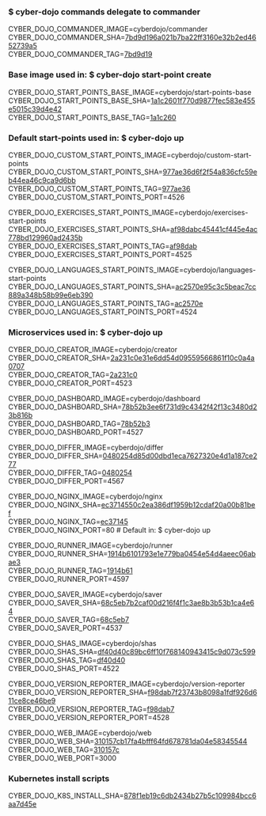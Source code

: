 ### $ cyber-dojo commands delegate to commander

CYBER_DOJO_COMMANDER_IMAGE=cyberdojo/commander  
CYBER_DOJO_COMMANDER_SHA=[7bd9d196a021b7ba22ff3160e32b2ed4652739a5](https://github.com/cyber-dojo/commander/commit/7bd9d196a021b7ba22ff3160e32b2ed4652739a5)  
CYBER_DOJO_COMMANDER_TAG=[7bd9d19](https://hub.docker.com/layers/cyberdojo/commander/7bd9d19/images/sha256-de4bcef71b2489f7410fd26caed1d71931bdf67885f368a26103c35c045356e5)  

### Base image used in: $ cyber-dojo start-point create

CYBER_DOJO_START_POINTS_BASE_IMAGE=cyberdojo/start-points-base  
CYBER_DOJO_START_POINTS_BASE_SHA=[1a1c2601f770d9877fec583e455e5015c39d4e42](https://github.com/cyber-dojo/start-points-base/commit/1a1c2601f770d9877fec583e455e5015c39d4e42)  
CYBER_DOJO_START_POINTS_BASE_TAG=[1a1c260](https://hub.docker.com/layers/cyberdojo/start-points-base/1a1c260/images/sha256-f434df5be8b740afe8d33d121841eb08a5ce821ea2e4e824c23dc203e0a10899)  

### Default start-points used in: $ cyber-dojo up

CYBER_DOJO_CUSTOM_START_POINTS_IMAGE=cyberdojo/custom-start-points  
CYBER_DOJO_CUSTOM_START_POINTS_SHA=[977ae36d6f2f54a836cfc59eb44ea46c9ca9d6bb](https://github.com/cyber-dojo/custom-start-points/commit/977ae36d6f2f54a836cfc59eb44ea46c9ca9d6bb)  
CYBER_DOJO_CUSTOM_START_POINTS_TAG=[977ae36](https://hub.docker.com/layers/cyberdojo/custom-start-points/977ae36/images/sha256-3de55bdc1d47f904ca3345925d5c7d459d241b59250fa125c4a7c7a2e6f69417)  
CYBER_DOJO_CUSTOM_START_POINTS_PORT=4526

CYBER_DOJO_EXERCISES_START_POINTS_IMAGE=cyberdojo/exercises-start-points  
CYBER_DOJO_EXERCISES_START_POINTS_SHA=[af98dabc45441cf445e4ac778bd129960ad2435b](https://github.com/cyber-dojo/exercises-start-points/commit/af98dabc45441cf445e4ac778bd129960ad2435b)  
CYBER_DOJO_EXERCISES_START_POINTS_TAG=[af98dab](https://hub.docker.com/layers/cyberdojo/exercises-start-points/af98dab/images/sha256-0de9995bae798ed60505e3c7c2b3ccc269858c65a2c814b0f003d73452735604)  
CYBER_DOJO_EXERCISES_START_POINTS_PORT=4525

CYBER_DOJO_LANGUAGES_START_POINTS_IMAGE=cyberdojo/languages-start-points  
CYBER_DOJO_LANGUAGES_START_POINTS_SHA=[ac2570e95c3c5beac7cc889a348b58b99e6eb390](https://github.com/cyber-dojo/languages-start-points/commit/ac2570e95c3c5beac7cc889a348b58b99e6eb390)  
CYBER_DOJO_LANGUAGES_START_POINTS_TAG=[ac2570e](https://hub.docker.com/layers/cyberdojo/languages-start-points/ac2570e/images/sha256-9b482f9bbcd98f76c2b0e3ea910748f720cb38accf0672eba19295b00bebb868)  
CYBER_DOJO_LANGUAGES_START_POINTS_PORT=4524

### Microservices used in: $ cyber-dojo up

CYBER_DOJO_CREATOR_IMAGE=cyberdojo/creator  
CYBER_DOJO_CREATOR_SHA=[2a231c0e31e6dd54d09559566861f10c0a4a0707](https://github.com/cyber-dojo/creator/commit/2a231c0e31e6dd54d09559566861f10c0a4a0707)  
CYBER_DOJO_CREATOR_TAG=[2a231c0](https://hub.docker.com/layers/cyberdojo/creator/2a231c0/images/sha256-91242be0f87e3d3a8f07f4c0ff246696bf3285c9822ea3f5410a924117e2f784)  
CYBER_DOJO_CREATOR_PORT=4523

CYBER_DOJO_DASHBOARD_IMAGE=cyberdojo/dashboard  
CYBER_DOJO_DASHBOARD_SHA=[78b52b3ee6f731d9c4342f42f13c3480d23b816b](https://github.com/cyber-dojo/dashboard/commit/78b52b3ee6f731d9c4342f42f13c3480d23b816b)  
CYBER_DOJO_DASHBOARD_TAG=[78b52b3](https://hub.docker.com/layers/cyberdojo/dashboard/78b52b3/images/sha256-52f5dce72465436bb7f6432398acbd5c8a808d619774ee018810107f02b83041)  
CYBER_DOJO_DASHBOARD_PORT=4527

CYBER_DOJO_DIFFER_IMAGE=cyberdojo/differ  
CYBER_DOJO_DIFFER_SHA=[0480254d85d00dbd1eca7627320e4d1a187ce277](https://github.com/cyber-dojo/differ/commit/0480254d85d00dbd1eca7627320e4d1a187ce277)  
CYBER_DOJO_DIFFER_TAG=[0480254](https://hub.docker.com/layers/cyberdojo/differ/0480254/images/sha256-27db78908b4ac2701313e460d1f963276b158d0c7da236256c3092169c69357c)  
CYBER_DOJO_DIFFER_PORT=4567

CYBER_DOJO_NGINX_IMAGE=cyberdojo/nginx  
CYBER_DOJO_NGINX_SHA=[ec3714550c2ea386df1959b12cdaf20a00b81bef](https://github.com/cyber-dojo/nginx/commit/ec3714550c2ea386df1959b12cdaf20a00b81bef)  
CYBER_DOJO_NGINX_TAG=[ec37145](https://hub.docker.com/layers/cyberdojo/nginx/ec37145/images/sha256-3b78368ee14bc14e7ef1d3aa0e6c39b497a8d138a6a04a2239e139a1955b8588)  
CYBER_DOJO_NGINX_PORT=80 # Default in: $ cyber-dojo up

CYBER_DOJO_RUNNER_IMAGE=cyberdojo/runner  
CYBER_DOJO_RUNNER_SHA=[1914b6101793e1e779ba0454e54d4aeec06abae3](https://github.com/cyber-dojo/runner/commit/1914b6101793e1e779ba0454e54d4aeec06abae3)  
CYBER_DOJO_RUNNER_TAG=[1914b61](https://hub.docker.com/layers/cyberdojo/runner/1914b61/images/sha256-02b4350b1958c096ae9713c690497bd19136015836c31777bc299bf160d4bd77)  
CYBER_DOJO_RUNNER_PORT=4597

CYBER_DOJO_SAVER_IMAGE=cyberdojo/saver  
CYBER_DOJO_SAVER_SHA=[68c5eb7b2caf00d216f4f1c3ae8b3b53b1ca4e64](https://github.com/cyber-dojo/saver/commit/68c5eb7b2caf00d216f4f1c3ae8b3b53b1ca4e64)  
CYBER_DOJO_SAVER_TAG=[68c5eb7](https://hub.docker.com/layers/cyberdojo/saver/68c5eb7/images/sha256-8ba413cc804ecac73779925f0d97a021e7c13a0cbd8dd24eaaf27e833c3619e2)  
CYBER_DOJO_SAVER_PORT=4537

CYBER_DOJO_SHAS_IMAGE=cyberdojo/shas  
CYBER_DOJO_SHAS_SHA=[df40d40c89bc6ff10f768140943415c9d073c599](https://github.com/cyber-dojo/shas/commit/df40d40c89bc6ff10f768140943415c9d073c599)  
CYBER_DOJO_SHAS_TAG=[df40d40](https://hub.docker.com/layers/cyberdojo/shas/df40d40/images/sha256-5b8b729f80286bf58f41adcd57a1d74e5309b9fe4360dcb6f4855fa801b54243)  
CYBER_DOJO_SHAS_PORT=4522

CYBER_DOJO_VERSION_REPORTER_IMAGE=cyberdojo/version-reporter  
CYBER_DOJO_VERSION_REPORTER_SHA=[f98dab7f23743b8098a1fdf926d611ce8ce46be9](https://github.com/cyber-dojo/version-reporter/commit/f98dab7f23743b8098a1fdf926d611ce8ce46be9)  
CYBER_DOJO_VERSION_REPORTER_TAG=[f98dab7](https://hub.docker.com/layers/cyberdojo/version-reporter/f98dab7/images/sha256-10cfbe52b70afcc739ed7a6f1ab1e1d5f33be1d18e52d124da6da1e84b09abbd)  
CYBER_DOJO_VERSION_REPORTER_PORT=4528

CYBER_DOJO_WEB_IMAGE=cyberdojo/web  
CYBER_DOJO_WEB_SHA=[310157cb17fa4bfff64fd678781da04e58345544](https://github.com/cyber-dojo/web/commit/310157cb17fa4bfff64fd678781da04e58345544)  
CYBER_DOJO_WEB_TAG=[310157c](https://hub.docker.com/layers/cyberdojo/web/310157c/images/sha256-cb4d80a5ca7def70bbeca35da3529d4fa70166e6471bd8544fdc7e6e36056fe1)  
CYBER_DOJO_WEB_PORT=3000

### Kubernetes install scripts
CYBER_DOJO_K8S_INSTALL_SHA=[878f1eb19c6db2434b27b5c109984bcc6aa7d45e](https://github.com/cyber-dojo/k8s-install/commit/878f1eb19c6db2434b27b5c109984bcc6aa7d45e)  
